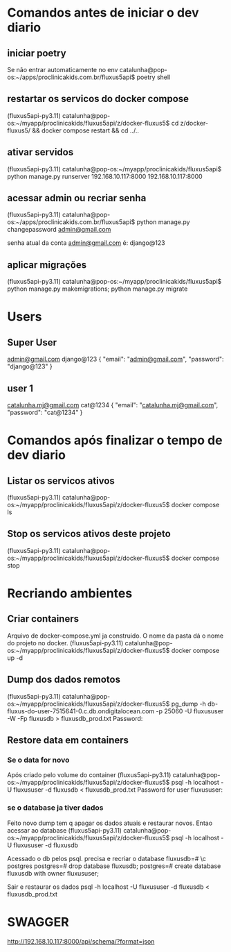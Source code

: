 
# Comandos antes de iniciar o dev diario

## iniciar poetry
Se não entrar automaticamente no env
catalunha@pop-os:~/apps/proclinicakids.com.br/fluxus5api$ 
poetry shell

## restartar os servicos do docker compose
(fluxus5api-py3.11) catalunha@pop-os:~/myapp/proclinicakids/fluxus5api/z/docker-fluxus5$
cd z/docker-fluxus5/ && docker compose restart && cd ../..

## ativar servidos
(fluxus5api-py3.11) catalunha@pop-os:~/myapp/proclinicakids/fluxus5api$
python manage.py runserver 192.168.10.117:8000
192.168.10.117:8000

## acessar admin ou recriar senha
(fluxus5api-py3.11) catalunha@pop-os:~/apps/proclinicakids.com.br/fluxus5api$ 
python manage.py changepassword admin@gmail.com

senha atual da conta admin@gmail.com é: django@123

## aplicar migrações
(fluxus5api-py3.11) catalunha@pop-os:~/myapp/proclinicakids/fluxus5api$
python manage.py makemigrations; python manage.py migrate

# Users
## Super User
admin@gmail.com
django@123
{
  "email": "admin@gmail.com",
  "password": "django@123"
}

## user 1
catalunha.mj@gmail.com
cat@1234
{
  "email": "catalunha.mj@gmail.com",
  "password": "cat@1234"
}
# Comandos após finalizar o tempo de dev diario

## Listar os servicos ativos
(fluxus5api-py3.11) catalunha@pop-os:~/myapp/proclinicakids/fluxus5api/z/docker-fluxus5$
docker compose ls

## Stop os servicos ativos deste projeto
(fluxus5api-py3.11) catalunha@pop-os:~/myapp/proclinicakids/fluxus5api/z/docker-fluxus5$
docker compose stop


# Recriando ambientes

## Criar containers
Arquivo de docker-compose.yml ja construido. O nome da pasta dá o nome do projeto no docker.
(fluxus5api-py3.11) catalunha@pop-os:~/myapp/proclinicakids/fluxus5api/z/docker-fluxus5$
docker compose up -d

## Dump dos dados remotos
(fluxus5api-py3.11) catalunha@pop-os:~/myapp/proclinicakids/fluxus5api/z/docker-fluxus5$
pg_dump -h db-fluxus-do-user-7515641-0.c.db.ondigitalocean.com -p 25060 -U fluxususer -W -Fp fluxusdb > fluxusdb_prod.txt
Password: <acessar site do digitalOcean e pegar senha para este db e user>

## Restore data em containers
### Se o data for novo
Após criado pelo volume do container
(fluxus5api-py3.11) catalunha@pop-os:~/myapp/proclinicakids/fluxus5api/z/docker-fluxus5$
psql -h localhost -U fluxususer -d fluxusdb < fluxusdb_prod.txt 
Password for user fluxususer: <informe password do database local>

### se o database ja tiver dados
Feito novo dump tem q apagar os dados atuais e restaurar novos.
Entao acessar ao database
(fluxus5api-py3.11) catalunha@pop-os:~/myapp/proclinicakids/fluxus5api/z/docker-fluxus5$
psql -h localhost -U fluxususer -d fluxusdb

Acessado o db pelos psql. precisa e recriar o database
fluxusdb=# \c postgres
postgres=# drop database fluxusdb;
postgres=# create database fluxusdb with owner fluxususer;

Sair e restaurar os dados
psql -h localhost -U fluxususer -d fluxusdb < fluxusdb_prod.txt 

# SWAGGER
http://192.168.10.117:8000/api/schema/?format=json
